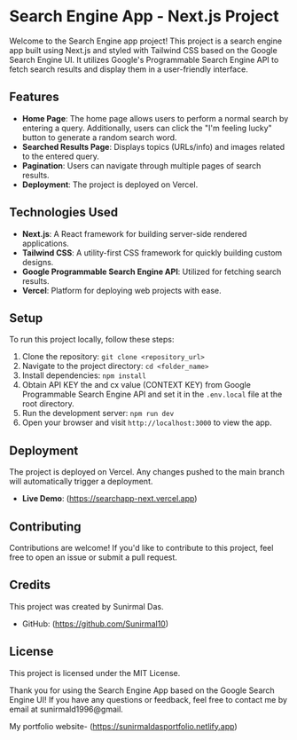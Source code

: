 # Search Engine App - Next.js Project

Welcome to the Search Engine app project! This project is a search engine app built using Next.js and styled with Tailwind CSS based on the Google Search Engine UI. It utilizes Google's Programmable Search Engine API to fetch search results and display them in a user-friendly interface.

## Features

- **Home Page**: The home page allows users to perform a normal search by entering a query. Additionally, users can click the "I'm feeling lucky" button to generate a random search word.
- **Searched Results Page**: Displays topics (URLs/info) and images related to the entered query.
- **Pagination**: Users can navigate through multiple pages of search results.
- **Deployment**: The project is deployed on Vercel.

## Technologies Used

- **Next.js**: A React framework for building server-side rendered applications.
- **Tailwind CSS**: A utility-first CSS framework for quickly building custom designs.
- **Google Programmable Search Engine API**: Utilized for fetching search results.
- **Vercel**: Platform for deploying web projects with ease.

## Setup

To run this project locally, follow these steps:

1. Clone the repository: `git clone <repository_url>`
2. Navigate to the project directory: `cd <folder_name>`
3. Install dependencies: `npm install`
4. Obtain API KEY the and cx value (CONTEXT KEY) from Google Programmable Search Engine API and set it in the `.env.local` file at the root directory.
5. Run the development server: `npm run dev`
6. Open your browser and visit `http://localhost:3000` to view the app.

## Deployment

The project is deployed on Vercel. Any changes pushed to the main branch will automatically trigger a deployment.

- **Live Demo**: (https://searchapp-next.vercel.app)

## Contributing

Contributions are welcome! If you'd like to contribute to this project, feel free to open an issue or submit a pull request.

## Credits

This project was created by Sunirmal Das.

- GitHub: (https://github.com/Sunirmal10)

## License

This project is licensed under the MIT License.

Thank you for using the Search Engine App based on the Google Search Engine UI! If you have any questions or feedback, feel free to contact me by email at sunirmald1996@gmail.

My portfolio website- (https://sunirmaldasportfolio.netlify.app)
